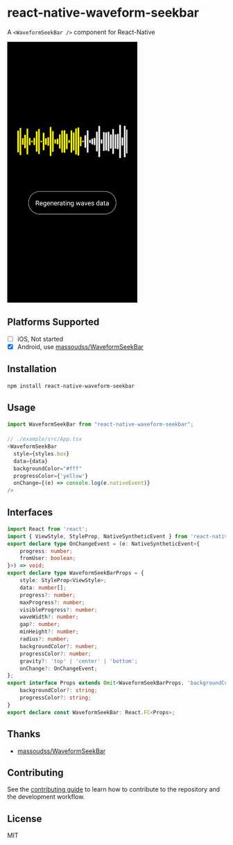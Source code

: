 # react-native-waveform-seekbar

A `<WaveformSeekBar />` component for React-Native

<img src="./media/preview.png" width="300">

## Platforms Supported

- [ ] iOS, Not started
- [x] Android, use [massoudss/WaveformSeekBar](https://github.com/massoudss/waveformSeekBar)

## Installation

```sh
npm install react-native-waveform-seekbar
```

## Usage

```js
import WaveformSeekBar from "react-native-waveform-seekbar";

// ./example/src/App.tsx
<WaveformSeekBar
  style={styles.box}
  data={data}
  backgroundColor="#fff"
  progressColor={'yellow'}
  onChange={(e) => console.log(e.nativeEvent)}
/>
```

## Interfaces

```ts
import React from 'react';
import { ViewStyle, StyleProp, NativeSyntheticEvent } from 'react-native';
export declare type OnChangeEvent = (e: NativeSyntheticEvent<{
    progress: number;
    fromUser: boolean;
}>) => void;
export declare type WaveformSeekBarProps = {
    style: StyleProp<ViewStyle>;
    data: number[];
    progress?: number;
    maxProgress?: number;
    visibleProgress?: number;
    waveWidth?: number;
    gap?: number;
    minHeight?: number;
    radius?: number;
    backgroundColor?: number;
    progressColor?: number;
    gravity?: 'top' | 'center' | 'bottom';
    onChange?: OnChangeEvent;
};
export interface Props extends Omit<WaveformSeekBarProps, 'backgroundColor' | 'progressColor'> {
    backgroundColor?: string;
    progressColor?: string;
}
export declare const WaveformSeekBar: React.FC<Props>;
```

## Thanks

- [massoudss/WaveformSeekBar](https://github.com/massoudss/waveformSeekBar)

## Contributing

See the [contributing guide](CONTRIBUTING.md) to learn how to contribute to the repository and the development workflow.

## License

MIT
